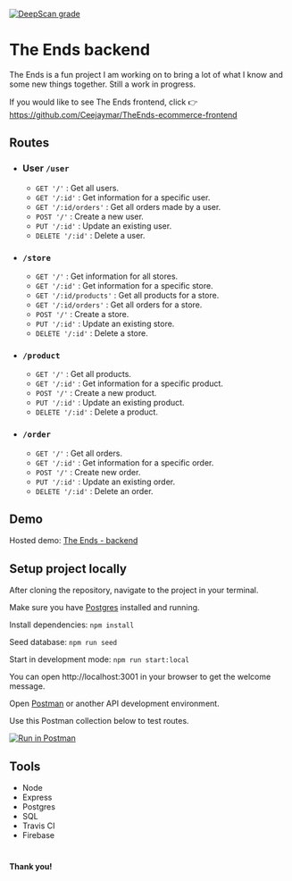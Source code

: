 [![DeepScan grade](https://deepscan.io/api/teams/6084/projects/8625/branches/107028/badge/grade.svg)](https://deepscan.io/dashboard#view=project&tid=6084&pid=8625&bid=107028)

# The Ends backend

The Ends is a fun project I am working on to bring a lot of what I know and some new things together. Still a work in progress.

If you would like to see The Ends frontend, click :point_right: https://github.com/Ceejaymar/TheEnds-ecommerce-frontend

## Routes

- ### User `/user`
  - `GET '/'` : Get all users.
  - `GET '/:id'` : Get information for a specific user.
  - `GET '/:id/orders'` : Get all orders made by a user. <!-- Prob needs to be moved to orders routes. -->
  - `POST '/'` : Create a new user.
  - `PUT '/:id'` :  Update an existing user.
  - `DELETE '/:id'` : Delete a user.

- ### `/store`
  - `GET '/'` : Get information for all stores.
  - `GET '/:id'` : Get information for a specific store.
  - `GET '/:id/products'` : Get all products for a store.
  - `GET '/:id/orders'` : Get all orders for a store.
  - `POST '/'` : Create a store.
  - `PUT '/:id'` : Update an existing store.
  - `DELETE '/:id'` : Delete a store.

- ### `/product`
  - `GET '/'` : Get all products.
  - `GET '/:id'` : Get information for a specific product.
  - `POST '/'` : Create a new product.
  - `PUT '/:id'` : Update an existing product.
  - `DELETE '/:id'` : Delete a product.

- ### `/order`
  - `GET '/'` : Get all orders.
  - `GET '/:id'` : Get information for a specific order.
  - `POST '/'` : Create new order.
  - `PUT '/:id'` : Update an existing order.
  - `DELETE '/:id'` : Delete an order.

<!-- - ### Orderline
  - `GET '/'` :
  - `POST '/:id'` :
  - `PUT '/:id'` :
  - `DELETE '/:id'` :  -->

## Demo

Hosted demo: [The Ends - backend](http://the-ends.herokuapp.com)

## Setup project locally

After cloning the repository, navigate to the project in your terminal.

Make sure you have [Postgres](https://postgresapp.com/) installed and running.

Install dependencies: `npm install`

Seed database: `npm run seed`

Start in development mode: `npm run start:local`

You can open http://localhost:3001 in your browser to get the welcome message.

Open [Postman](https://www.getpostman.com/) or another API development environment.

Use this Postman collection below to test routes.

[![Run in Postman](https://run.pstmn.io/button.svg)](https://app.getpostman.com/run-collection/d58591b805d73f2288bb)

## Tools
- Node
- Express
- Postgres
- SQL
- Travis CI
- Firebase

#

__Thank you!__
